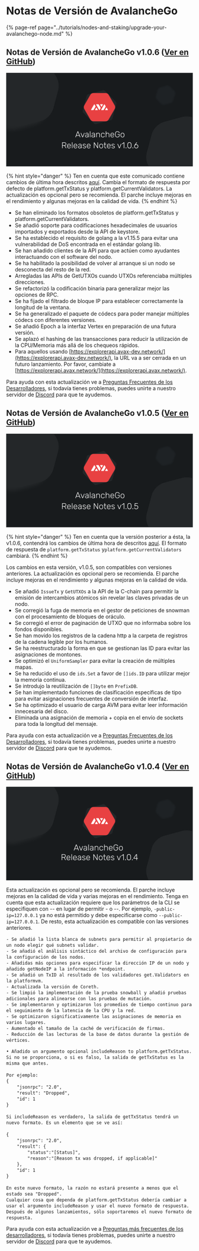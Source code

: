 # Notas de Versión de AvalancheGo

{% page-ref page="../tutorials/nodes-and-staking/upgrade-your-avalanchego-node.md" %}

## Notas de Versión de AvalancheGo v1.0.6 \([Ver en GitHub](https://github.com/ava-labs/avalanchego/releases/tag/v1.0.6)\)

![AvalancheGo release notes v1.0.6.png](../../.gitbook/assets/AvalancheGo-release-notes-v1.0.6.png)

{% hint style="danger" %}
Ten en cuenta que este comunicado contiene cambios de última hora descritos [aquí](https://docs.avax.network/build/apis/deprecated-api-calls). Cambia el formato de respuesta por defecto de platform.getTxStatus y platform.getCurrentValidators. La actualización es opcional pero se recomienda. El parche incluye mejoras en el rendimiento y algunas mejoras en la calidad de vida.
{% endhint %}

* Se han eliminado los formatos obsoletos de platform.getTxStatus y platform.getCurrentValidators.
* Se añadió soporte para codificaciones hexadecimales de usuarios importados y exportados desde la API de keystore.
* Se ha establecido el requisito de golang a la v1.15.5 para evitar una vulnerabilidad de DoS encontrada en el estándar golang lib.
* Se han añadido clientes de la API para que actúen como ayudantes interactuando con el software del nodo.
* Se ha habilitado la posibilidad de volver al arranque si un nodo se desconecta del resto de la red.
* Arregladas las APIs de GetUTXOs cuando UTXOs referenciaba múltiples direcciones.
* Se refactorizó la codificación binaria para generalizar mejor las opciones de RPC.
* Se ha fijado el filtrado de bloque IP para establecer correctamente la longitud de la ventana.
* Se ha generalizado el paquete de códecs para poder manejar múltiples códecs con diferentes versiones.
* Se añadió Epoch a la interfaz Vertex en preparación de una futura versión.
* Se aplazó el hashing de las transacciones para reducir la utilización de la CPU/Memoria más allá de los chequeos rápidos.
* Para aquellos usando [https://explorerapi.avax-dev.network/](https://explorerapi.avax-dev.network/), la URL va a ser cerrada en un futuro lanzamiento. Por favor, cambiate a [https://explorerapi.avax.network/](https://explorerapi.avax.network/). 

Para ayuda con esta actualización ve a [Preguntas Frecuentes de los Desarrolladores](https://support.avalabs.org/en/collections/2618154-developer-faq), si todavía tienes problemas, puedes unirte a nuestro servidor de [Discord](https://chat.avax.network) para que te ayudemos.

## Notas de Versión de AvalancheGo v1.0.5 \([Ver en GitHub](https://github.com/ava-labs/avalanchego/releases/tag/v1.0.5)\)

![AvalancheGo release notes v1.0.5](../../.gitbook/assets/AvalancheGo-release-notes-v1.0.5.png)

{% hint style="danger" %}
Ten en cuenta que la versión posterior a ésta, la v1.0.6, contendrá los cambios de última hora de descritos [aquí](https://docs.avax.network/build/apis/deprecated-api-calls). El formato de respuesta de  `platform.getTxStatus` y`platform.getCurrentValidators` cambiará.
{% endhint %}

Los cambios en esta versión, v1.0.5, son compatibles con versiones anteriores. La actualización es opcional pero se recomienda. El parche incluye mejoras en el rendimiento y algunas mejoras en la calidad de vida.

* Se añadió `IssueTx` y `GetUTXOs` a la API de la C-chain para permitir la emisión de intercambios atómicos sin revelar las claves privadas de un nodo.
* Se corregió la fuga de memoria en el gestor de peticiones de snowman con el procesamiento de bloques de oráculo.
* Se corregió el error de paginación de UTXO que no informaba sobre los fondos disponibles.
* Se han movido los registros de la cadena http a la carpeta de registros de la cadena legible por los humanos.
* Se ha reestructurado la forma en que se gestionan las ID para evitar las asignaciones de montones.
* Se optimizó el `UniformSampler` para evitar la creación de múltiples mapas.
* Se ha reducido el uso de `ids.Set` a favor de `[]ids.ID` para utilizar mejor la memoria continua.
* Se introdujo la reutilización de `[]byte` en `PrefixDB`.
* Se han implementado funciones de clasificación específicas de tipo para evitar asignaciones frecuentes de conversión de interfaz.
* Se ha optimizado el usuario de carga AVM para evitar leer información innecesaria del disco.
* Eliminada una asignación de memoria + copia en el envío de sockets para toda la longitud del mensaje.

Para ayuda con esta actualización ve a [Preguntas Frecuentes de los Desarrolladores](https://support.avalabs.org/en/collections/2618154-developer-faq), si todavía tienes problemas, puedes unirte a nuestro servidor de [Discord](https://chat.avax.network) para que te ayudemos.

## Notas de Versión de AvalancheGo v1.0.4 \([Ver en GitHub](https://github.com/ava-labs/avalanchego/releases/tag/v1.0.4)\)

![AvalancheGo release notes v1.0.4.png](../../.gitbook/assets/AvalancheGo-release-notes-v1.0.4.png)

Esta actualización es opcional pero se recomienda. El parche incluye mejoras en la calidad de vida y varias mejoras en el rendimiento. Tenga en cuenta que esta actualización requiere que los parámetros de la CLI se especifiquen con -- en lugar de permitir - o --. Por ejemplo, `-public-ip=127.0.0.1` ya no está permitido y debe especificarse como `--public-ip=127.0.0.1`. De resto, esta actualización es compatible con las versiones anteriores.

```text
- Se añadió la lista blanca de subnets para permitir al propietario de un nodo elegir qué subnets validar.
- Se añadió el análisis sintáctico del archivo de configuración para la configuración de los nodos.
- Añadidas más opciones para especificar la dirección IP de un nodo y añadido getNodeIP a la información *endpoint.
- Se añadió un TxID al resultado de los validadores get.Validators en la platformvm.
- Actualizada la versión de Coreth.
- Se limpió la implementación de la prueba snowball y añadió pruebas adicionales para alinearse con las pruebas de mutación.
- Se implementaron y optimizaron los promedios de tiempo continuo para el seguimiento de la latencia de la CPU y la red.
- Se optimizaron significativamente las asignaciones de memoria en varios lugares.
- Aumentado el tamaño de la caché de verificación de firmas.
- Reducción de las lecturas de la base de datos durante la gestión de vértices.
```


```text
• Añadido un argumento opcional includeReason to platform.getTxStatus.
Si no se proporciona, o si es falso, la salida de getTxStatus es la misma que antes.

Por ejemplo:
{
    "jsonrpc": "2.0",
    "result": "Dropped",
    "id": 1
}

Si includeReason es verdadero, la salida de getTxStatus tendrá un nuevo formato. Es un elemento que se ve así:

{
    "jsonrpc": "2.0",
    "result": {
        "status":"[Status]",
        "reason":"[Reason tx was dropped, if applicable]"
    },
    "id": 1
}

En este nuevo formato, la razón no estará presente a menos que el estado sea "Dropped".
Cualquier cosa que dependa de platform.getTxStatus debería cambiar a usar el argumento includeReason y usar el nuevo formato de respuesta. Después de algunos lanzamientos, sólo soportaremos el nuevo formato de respuesta.
```

Para ayuda con esta actualización ve a [Preguntas más frecuentes de los desarrolladores](http://support.avalabs.org/en/articles/4593477-how-do-i-upgrade-my-node), si todavía tienes problemas, puedes unirte a nuestro servidor de [Discord](https://chat.avalabs.org/) para que te ayudemos.


<!--stackedit_data:
eyJoaXN0b3J5IjpbLTI0NTUxOTk5NSwtMTg0NTAzNzY5MywtMT
I0ODc3NTE3Nl19
-->